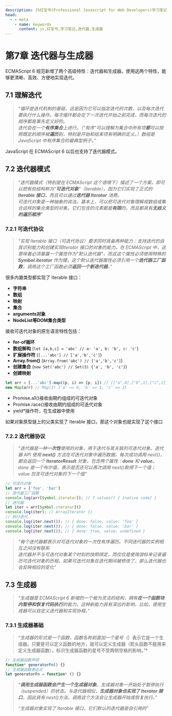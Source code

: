 ```yaml
---
description: JS红宝书(Professional Javascript for Web Developers)学习笔记，供个人复习使用
head:
  - - meta
    - name: keywords
      content: js,红宝书,学习笔记,迭代器,生成器
---
```


# 第7章 迭代器与生成器

ECMAScript 6 规范新增了两个高级特性：迭代器和生成器。使用这两个特性，能够更清晰、高效、方便地实现迭代。

## 7.1 理解迭代

>*“循环是迭代机制的基础，这是因为它可以指定迭代的次数，以及每次迭代要执行什么操作。每次循环都会在下一次迭代开始之前完成，而每次迭代的顺序都是事先定义好的。<br/>
迭代会在一个**有序集合**上进行。（“有序”可以理解为集合中所有项**都**可以按照既定的顺序被**遍历**到，特别是开始和结束项有明确的定义。）数组是 JavaScript 中有序集合的最典型例子。”*

JavaScript 在 ECMAScript 6 以后也支持了迭代器模式。

## 7.2 迭代器模式

>*“迭代器模式（特别是在 ECMAScript 这个语境下）描述了一个方案，即可以把有些结构称为“**可迭代对象**”（iterable），因为它们实现了正式的 **Iterable 接口**，而且可以通过**迭代器 Iterator** 消费。<br/>
可迭代对象是一种抽象的说法。基本上，可以把可迭代对象理解成数组或集合这样的集合类型的对象。它们包含的元素都是**有限**的，而且都具有**无歧义的遍历顺序**”*

### 7.2.1 可迭代协议

>*“实现 Iterable 接口（可迭代协议）要求同时具备两种能力：支持迭代的自我识别能力和创建实现Iterator 接口的对象的能力。在 ECMAScript 中，这意味着必须暴露一个属性作为“默认迭代器”，而且这个属性必须使用特殊的 **Symbol.iterator** 作为键。这个默认迭代器属性必须引用一个**迭代器工厂函数**，调用这个工厂函数必须**返回一个新迭代器**。”*

很多内置类型都实现了 Iterable 接口：

- **字符串**
- **数组**
- **映射**
- **集合**
- **arguments对象**
- **NodeList等DOM集合类型**

接收可迭代对象的原生语言特性包括：

- **for-of循环** 
- **数组解构** (`let [a,b,c] = 'abc' // a: 'a', b: 'b', c: 'c'`)
- **扩展操作符** (`[...'abc'] // ['a','b','c']`)
- **Array.from()** (`Array.from('abc') // ['a','b','c']`)
- **创建集合** (`new Set('abc') // Set(3) {'a', 'b', 'c'}`)
- **创建映射**

```js
let arr = [...'abc'].map((p, i) => [p, i]) // [["a",0],["b",1],["c",2]]
new Map(arr) // Map(3) {'a' => 0, 'b' => 1, 'c' => 2}
```

- Promise.all()接收由期约组成的可迭代对象
- Promise.race()接收由期约组成的可迭代对象
- yield*操作符，在生成器中使用

如果对象原型链上的父类实现了 Iterable 接口，那这个对象也就实现了这个接口

### 7.2.2 迭代器协议

>*“迭代器是一种**一次性**使用的对象，用于迭代与其关联的可迭代对象。迭代器 API 使用 **next()** 方法在可迭代对象中遍历数据。每次成功调用 next()，都会返回一个 **IteratorResult** 对象，包含两个属性：**done** 和 **value**。done 是一个布尔值，表示是否还可以再次调用 next()取得下一个值；value 包含可迭代对象的下一个值”*

```js
// 可迭代对象
let arr = ['foo', 'bar']
// 迭代器工厂函数
console.log(arr[Symbol.iterator]); // f values() { [native code] }
// 迭代器
let iter = arr[Symbol.iterator]()
console.log(iter); // ArrayIterator {}
// 执行迭代
console.log(iter.next()); // { done: false, value: 'foo' }
console.log(iter.next()); // { done: false, value: 'bar' }
console.log(iter.next()); // { done: true, value: undefined }
```

>*“每个迭代器都表示对可迭代对象的一次性有序遍历。不同迭代器的实例相互之间没有联系<br/>
迭代器并不与可迭代对象某个时刻的快照绑定，而仅仅是使用游标来记录遍历可迭代对象的历程。如果可迭代对象在迭代期间被修改了，那么迭代器也会反映相应的变化”*

## 7.3 生成器

>*“生成器是 ECMAScript 6 新增的一个极为灵活的结构，拥有**在一个函数块内暂停和恢复代码执行**的能力。这种新能力具有深远的影响，比如，使用生成器可以自定义迭代器和实现协程。”*

### 7.3.1 生成器基础

>*“生成器的形式是一个函数，函数名称前面加一个星号（*）表示它是一个生成器。只要是可以定义函数的地方，就可以定义生成器（箭头函数不能用来定义生成器函数）。标识生成器函数的星号不受两侧空格的影响。”*

```js
// 生成器函数声明
function* generatorFn() {} 
// 生成器函数表达式
let generatorFn = function* () {}
```

>*“**调用生成器函数会产生一个生成器对象**。生成器对象一开始处于暂停执行（suspended）的状态。与迭代器相似，**生成器对象也实现了 Iterator 接口**，因此具有 next()方法。调用这个方法会让生成器开始或恢复执行。”*
>
>*“生成器对象实现了 Iterable 接口，它们默认的迭代器是自引用的”*
